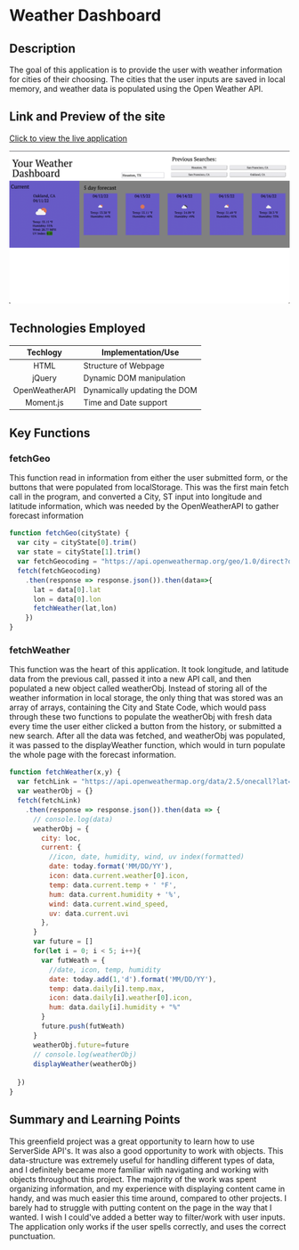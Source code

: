 # Weather Dashboard

## Description 
The goal of this application is to provide the user with weather information for cities of their choosing. The cities that the user inputs are saved in local memory, and weather data is populated using the Open Weather API. 


## Link and Preview of the site

[Click to view the live application](https://sharkby7e.github.io/weatherDashboard/)

![Preview of JSeopardy](./assets/img/sitePreview.png)

## Technologies Employed

| Techlogy      | Implementation/Use          |
|:-------------:|-----------------------------|
|HTML           | Structure of Webpage        |
|jQuery         | Dynamic DOM manipulation    |
|OpenWeatherAPI | Dynamically updating the DOM|
|Moment.js      | Time and Date support       |

## Key Functions

### fetchGeo 

This function read in information from either the user submitted form, or the buttons that were populated from localStorage.
This was the first main fetch call in the program, and converted a City, ST input into longitude and latitude information, 
which was needed by the OpenWeatherAPI to gather forecast information

```javascript
function fetchGeo(cityState) {
  var city = cityState[0].trim()
  var state = cityState[1].trim()
  var fetchGeocoding = "https://api.openweathermap.org/geo/1.0/direct?q=" + city + ',' + state + ",US&limit=5&appid=" + owa
  fetch(fetchGeocoding)
    .then(response => response.json()).then(data=>{
      lat = data[0].lat
      lon = data[0].lon
      fetchWeather(lat,lon)
    })
}
```

### fetchWeather

This function was the heart of this application. It took longitude, and latitude data from the previous call, 
passed it into a new API call, and then populated a new object called weatherObj. Instead of storing all of the weather
information in local storage, the only thing that was stored was an array of arrays, containing the City and State Code, 
which would pass through these two functions to populate the weatherObj with fresh data every time the user either clicked
a button from the history, or submitted a new search. After all the data was fetched, and weatherObj was populated, 
it was passed to the displayWeather function, which would in turn populate the whole page with the forecast information.

```javascript
function fetchWeather(x,y) {
  var fetchLink = "https://api.openweathermap.org/data/2.5/onecall?lat=" + x + "&lon=" + y + "&exclude=minutely,hourly&units=imperial&appid=" + owa
  var weatherObj = {}
  fetch(fetchLink)
    .then(response => response.json()).then(data => {
      // console.log(data)
      weatherObj = {
        city: loc,
        current: {
          //icon, date, humidity, wind, uv index(formatted)
          date: today.format('MM/DD/YY'),
          icon: data.current.weather[0].icon,
          temp: data.current.temp + ' °F',
          hum: data.current.humidity + '%',
          wind: data.current.wind_speed,
          uv: data.current.uvi
        },
      }
      var future = []
      for(let i = 0; i < 5; i++){
        var futWeath = {
          //date, icon, temp, humidity
          date: today.add(1,'d').format('MM/DD/YY'),
          temp: data.daily[i].temp.max,
          icon: data.daily[i].weather[0].icon,
          hum: data.daily[i].humidity + "%"
        }
        future.push(futWeath)
      }
      weatherObj.future=future
      // console.log(weatherObj)
      displayWeather(weatherObj)

  })
}
```
## Summary and Learning Points
This greenfield project was a great opportunity to learn how to use ServerSide API's. It was also a good opportunity
to work with objects. This data-structure was extremely useful for handling different types of data, and I definitely 
became more familiar with navigating and working with objects throughout this project. The majority of the work was spent
organizing information, and my experience with displaying content came in handy, and was much easier this time around, 
compared to other projects. I barely had to struggle with putting content on the page in the way that I wanted. I wish
I could've added a better way to filter/work with user inputs. The application only works if the user spells correctly, 
and uses the correct punctuation. 
